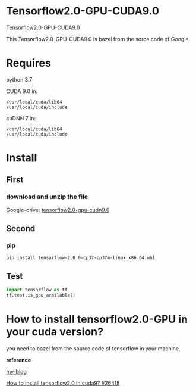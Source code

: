 # Tensorflow2.0-GPU-CUDA9.0
Tensorflow2.0-GPU-CUDA9.0

This Tensorflow2.0-GPU-CUDA9.0 is bazel from the sorce code of Google. 


# Requires
python 3.7

CUDA 9.0 in:

    /usr/local/cuda/lib64
    /usr/local/cuda/include


cuDNN 7 in:

    /usr/local/cuda/lib64
    /usr/local/cuda/include

# Install
## First 
### download and unzip the file

  Google-drive: [tensorflow2.0-gpu-cudn9.0](https://drive.google.com/file/d/1QYHrotSqcvcTk1cvHp_eLajqFXkGIvw-/view?usp=sharing)

## Second 
### pip
```shell
pip install tensorflow-2.0.0-cp37-cp37m-linux_x86_64.whl
```

## Test
```python
import tensorflow as tf
tf.test.is_gpu_available()
```


# How to install tensorflow2.0-GPU in your cuda version?
you need to bazel from the source code of tensorflow in your machine.

**reference**

[my-blog](https://s-tm.cn/2019/09/28/%E9%82%A3%E4%BA%9B%E5%B9%B4%E8%B5%B0%E8%BF%87%E7%9A%84%E5%9D%91-tf2-gpu%E5%AE%89%E8%A3%85/)

[How to install tensorflow2.0 in cuda9? #26418](https://github.com/tensorflow/tensorflow/issues/26418) 
